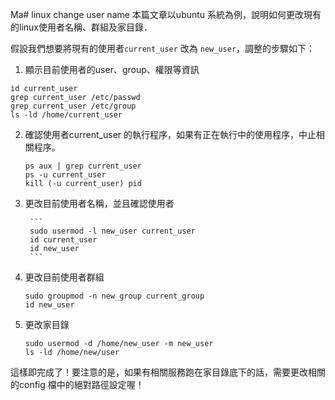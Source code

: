 Ma# linux change user name
本篇文章以ubuntu 系統為例，說明如何更改現有的linux使用者名稱、群組及家目錄．

假設我們想要將現有的使用者`current_user` 改為 `new_user`，調整的步驟如下：

1. 顯示目前使用者的user、group、權限等資訊  

```
id current_user  
grep current_user /etc/passwd  
grep current_user /etc/group  
ls -ld /home/current_user  
```

2. 確認使用者current_user 的執行程序，如果有正在執行中的使用程序，中止相關程序。  

	```
	ps aux | grep current_user
	ps -u current_user
	kill (-u current_user) pid
	```
	
3. 更改目前使用者名稱，並且確認使用者  

		```
		sudo usermod -l new_user current_user  
		id current_user  
		id new_user  
		```
	
4. 更改目前使用者群組  

	```  
	sudo groupmod -n new_group current_group  
	id new_user  
	```  
	  
5. 更改家目錄  

	```
	sudo usermod -d /home/new_user -m new_user  
	ls -ld /home/new/user  
	```
	
這樣即完成了！要注意的是，如果有相關服務跑在家目錄底下的話，需要更改相關的config 檔中的絕對路徑設定喔！
